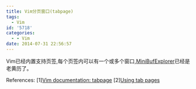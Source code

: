 ```yaml
---
title: Vim分页窗口(tabpage)
tags:
  - Vim
id: '5718'
categories:
  - - Vim
date: 2014-07-31 22:56:57
---
```


Vim已经内置支持页签,每个页签内可以有一个或多个窗口,[MiniBufExplorer](http://www.vim.org/scripts/script.php?script_id=159)已经是老黄历了。
<!-- more -->
References:
\[1\][Vim documentation: tabpage](http://vimdoc.sourceforge.net/htmldoc/tabpage.html#tabpage)
\[2\][Using tab pages](http://vim.wikia.com/wiki/Using_tab_pages)